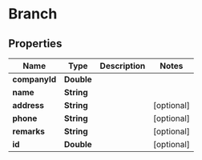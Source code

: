 
# Branch

## Properties
Name | Type | Description | Notes
------------ | ------------- | ------------- | -------------
**companyId** | **Double** |  | 
**name** | **String** |  | 
**address** | **String** |  |  [optional]
**phone** | **String** |  |  [optional]
**remarks** | **String** |  |  [optional]
**id** | **Double** |  |  [optional]



